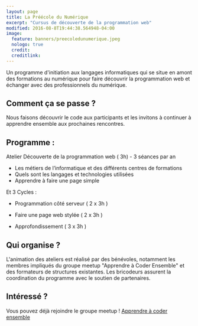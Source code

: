 ```yaml
---
layout: page
title: La Préécole du Numérique
excerpt: "Cursus de découverte de la programmation web"
modified: 2016-08-8T19:44:38.564948-04:00
image:
  feature: banners/preecoledunumerique.jpeg
  nologo: true
  credit:
  creditlink:
---
```





Un programme d'initiation aux langages informatiques qui se situe en amont des formations au numérique pour faire découvrir la programmation web et échanger avec des professionnels du numérique.


## Comment ça se passe ?

Nous faisons découvrir le code aux participants et les invitons à continuer à apprendre ensemble aux prochaines rencontres.

## Programme :

Atelier Découverte de la programmation web ( 3h) - 3 séances par an

-    Les métiers de l’informatique et des différents centres de formations
-    Quels sont les langages et technologies utilisées
-    Apprendre à faire une page simple

Et 3 Cycles :

- Programmation côté serveur ( 2 x 3h )

- Faire une page web stylée ( 2 x 3h )

- Approfondissement ( 3 x 3h )

## Qui organise ?

L'animation des ateliers est réalisé par des bénévoles, notamment les membres impliqués du groupe meetup "Apprendre à Coder Ensemble" et des formateurs de structures existantes. Les bricodeurs assurent la coordination du programme avec le soutien de partenaires.

## Intéressé ?

Vous pouvez déjà rejoindre le groupe meetup ! [Apprendre à coder ensemble](http://bit.ly/2uu7YW5)
